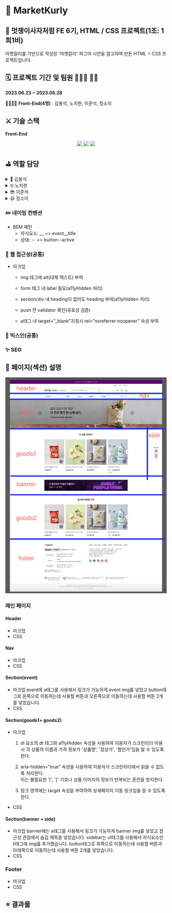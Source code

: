 # 📂 MarketKurly

## 🦁 멋쟁이사자처럼 FE 6기, HTML / CSS 프로젝트(1조: 1희1비)

마켓컬리를 기반으로 작성된 '마켓칼리' 피그마 시안을 참고하여 만든 HTML + CSS 프로젝트입니다.

## 🗓️ 프로젝트 기간 및 팀원 👨🏻‍💻 👩‍💻

**2023.06.23 ~ 2023.06.28**

👨‍👩‍👦‍👦 **Front-End(4명)** : 김봉석, 노치현, 이준석, 정소이

## ⚔️ 기술 스택

**Front-End**
<br>

<p align="center">

<img src="https://img.shields.io/badge/html5-E34F26?style=for-the-badge&logo=html5&logoColor=white">
<img src="https://img.shields.io/badge/css3-1572B6?style=for-the-badge&logo=css3&logoColor=white">

<img src="https://img.shields.io/badge/Sass-cc6699?style=for-the-badge&logo=Sass&logoColor=white">

## ⛳️ 역할 담당

<details>
    <summary>🧐 김봉석</summary>
    <!-- summary 아래 한칸 공백 두고 내용 삽입 -->
        * 이벤트 + 배너 + 사이드바 섹션
  </details>
<details>
    <summary>🤓 노치현</summary>
    <!-- summary 아래 한칸 공백 두고 내용 삽입 -->
        * 공통 내비게이션 +
  </details>
<details>
    <summary>😎 이준석</summary>
    <!-- summary 아래 한칸 공백 두고 내용 삽입 -->
        * 공통 헤더 +
  </details>
  <details>
    <summary>😃 정소이</summary>  
  <!-- summary 아래 한칸 공백 두고 내용 삽입 -->
        * 상품 섹션
  </details>

### ✏️ 네이밍 컨벤션

- BEM 패턴
  - 자식요소: \_\_ => event\_\_title
  - 상태: -- => button--active

### 🚫 웹 접근성(공통)

- 마크업

  - img 태그에 alt(대체 텍스트) 부여

  - form 태그 내 label 필요(a11yHidden 처리)

  - section/div 내 heading이 없어도 heading 부여(a11yHidden 처리)

  - push 전 validator 확인(유효성 검증)

  - a태그 내 target=”\_blank”지정시 rel=”noreferrer noopener” 속성 부여

### 🌈 믹스인(공통)

### ✨ SEO

## 📜 페이지(섹션) 설명

![마켓칼리HTML구조](/src/kurlyHtml.png)

### 메인 페이지

#### Header

- 마크업
- CSS

#### Nav

- 마크업
- CSS

#### Section(event)

- 마크업
  event에 a태그를 사용해서 링크가 가능하게 event img를 넣었고 button태그로 왼쪽으로 이동하는데 사용할 버튼과 오른쪽으로 이동하는데 사용할 버튼 2개를 넣었습니다.
- CSS

#### Section(goods1+ goods2)
- 마크업
    1. dl 요소의 dt 태그와 a11yHidden 속성을 사용하여 이용자가 스크린리더 이용시 각 상품의 이름과 가격 정보가 '상품명', '정상가', '할인가'임을 알 수 있도록 한다.  

    2. aria-hidden="true" 속성을 사용하여 이용자가 스크린리더에서 읽을 수 없도록 처리한다.  
    이는 불필요한 '[', ']' 기호나 상품 이미지의 정보가 반복되는 혼란을 방지한다.

    3. 링크 영역에는 target 속성을 부여하여 상세페이지 이동 링크임을 알 수 있도록 한다.

- CSS

#### Section(banner + side)

- 마크업
  banner에는 a태그를 사용해서 링크가 가능하게 banner img를 넣었고 접근성 관점에서 숨김 제목을 넣었습니다. sidebar는 ul태그를 사용해서 자식요소인 li태그에 img를 추가했습니다. button태그로 위쪽으로 이동하는데 사용할 버튼과 아래쪽으로 이동하는데 사용할 버튼 2개를 넣었습니다.
- CSS

### Footer

- 마크업
- CSS

## ⭐️ 결과물
